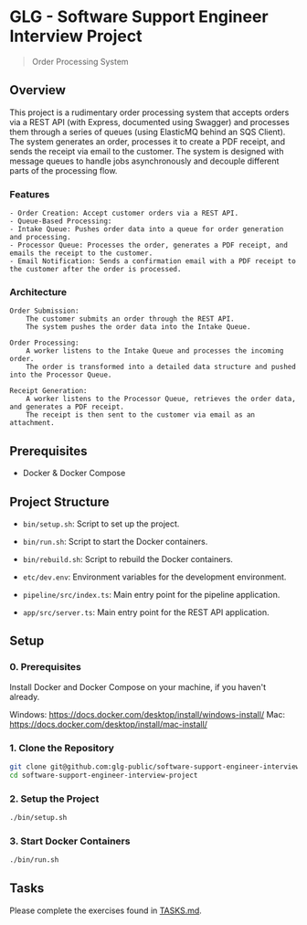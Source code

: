 # GLG - Software Support Engineer Interview Project
> Order Processing System

## Overview

This project is a rudimentary order processing system that accepts orders via a REST API (with Express, documented using Swagger) 
and processes them through a series of queues (using ElasticMQ behind an SQS Client). The system generates an order, 
processes it to create a PDF receipt, and sends the receipt via email to the customer. The system is designed with message 
queues to handle jobs asynchronously and decouple different parts of the processing flow.

### Features
    - Order Creation: Accept customer orders via a REST API.
    - Queue-Based Processing:
    - Intake Queue: Pushes order data into a queue for order generation and processing.
    - Processor Queue: Processes the order, generates a PDF receipt, and emails the receipt to the customer.
    - Email Notification: Sends a confirmation email with a PDF receipt to the customer after the order is processed.

### Architecture

    Order Submission:
        The customer submits an order through the REST API.
        The system pushes the order data into the Intake Queue.

    Order Processing:
        A worker listens to the Intake Queue and processes the incoming order.
        The order is transformed into a detailed data structure and pushed into the Processor Queue.

    Receipt Generation:
        A worker listens to the Processor Queue, retrieves the order data, and generates a PDF receipt. 
        The receipt is then sent to the customer via email as an attachment.

## Prerequisites
- Docker & Docker Compose

## Project Structure
- `bin/setup.sh`: Script to set up the project.
- `bin/run.sh`: Script to start the Docker containers.
- `bin/rebuild.sh`: Script to rebuild the Docker containers.


- `etc/dev.env`: Environment variables for the development environment.
- `pipeline/src/index.ts`: Main entry point for the pipeline application.
- `app/src/server.ts`: Main entry point for the REST API application.

## Setup

### 0. Prerequisites
Install Docker and Docker Compose on your machine, if you haven't already.

Windows: https://docs.docker.com/desktop/install/windows-install/
Mac: https://docs.docker.com/desktop/install/mac-install/

### 1. Clone the Repository
```sh
git clone git@github.com:glg-public/software-support-engineer-interview-project.git
cd software-support-engineer-interview-project
```

### 2. Setup the Project
```sh
./bin/setup.sh
```

### 3. Start Docker Containers
```sh
./bin/run.sh
```

## Tasks
Please complete the exercises found in [TASKS.md](TASKS.md).
